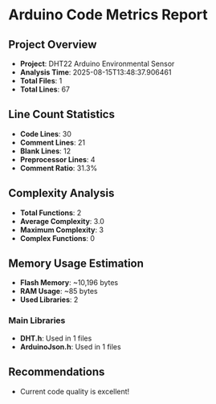 # Arduino Code Metrics Report

## Project Overview
- **Project**: DHT22 Arduino Environmental Sensor
- **Analysis Time**: 2025-08-15T13:48:37.906461
- **Total Files**: 1
- **Total Lines**: 67

## Line Count Statistics
- **Code Lines**: 30
- **Comment Lines**: 21
- **Blank Lines**: 12
- **Preprocessor Lines**: 4
- **Comment Ratio**: 31.3%

## Complexity Analysis
- **Total Functions**: 2
- **Average Complexity**: 3.0
- **Maximum Complexity**: 3
- **Complex Functions**: 0

## Memory Usage Estimation
- **Flash Memory**: ~10,196 bytes
- **RAM Usage**: ~85 bytes
- **Used Libraries**: 2

### Main Libraries
- **DHT.h**: Used in 1 files
- **ArduinoJson.h**: Used in 1 files

## Recommendations
- Current code quality is excellent!
